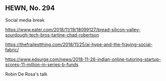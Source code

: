 ## HEWN, No. 294

Social media break

https://www.eater.com/2018/11/19/18099127/bread-silicon-valley-sourdough-tech-bros-tartine-chad-robertson

https://thefrailestthing.com/2018/11/25/ai-hype-and-the-fraying-social-fabric/

https://www.edsurge.com/news/2018-11-26-indian-online-tutoring-startup-scores-11-million-in-series-b-funds

Robin De Rosa's talk



